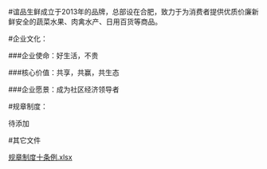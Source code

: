 #谊品生鲜成立于2013年的品牌，总部设在合肥，致力于为消费者提供优质价廉新鲜安全的蔬菜水果、肉禽水产、日用百货等商品。


#企业文化：

###企业使命：好生活，不贵

###核心价值：共享，共赢，共生态

###企业愿景：成为社区经济领导者

#规章制度：

待添加

#其它文件

[规章制度十条例.xlsx](../files/十条例.xlsx)


